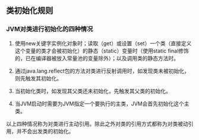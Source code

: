 ## 类初始化规则

### JVM对类进行初始化的四种情况

1. 使用new关键字实例化对象时；读取（get）或设置（set）一个类（直接定义这个变量的类才会被初始化）的静态（static）变量时（使用static final修饰的，已在编译器被放入常量池的变量除外）；以及调用类的静态方法时。

2. 通过java.lang.reflect包的方法对类进行反射调用时，如发现类未被初始化，则先触发其初始化。

3. 当初始化类时，如发现其父类还未初始化，先触发其父类的初始化。

4. 当JVM启动时需要为JVM指定一个要执行的主类，JVM会首先初始化这个主类。

以上四种情况称为对类进行主动引用。除此之外对类的引用方式都称为对类被动引用，并不会出发类的初始化。
